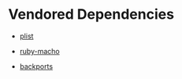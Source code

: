 Vendored Dependencies
=====================

* [plist](https://github.com/patsplat/plist)

* [ruby-macho](https://github.com/Homebrew/ruby-macho)

* [backports](https://github.com/marcandre/backports)
